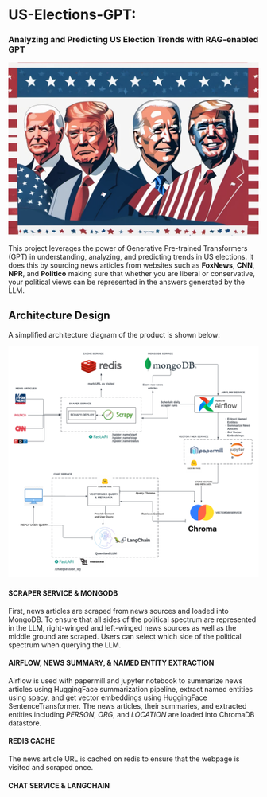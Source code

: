 # US-Elections-GPT: 
### Analyzing and Predicting US Election Trends with RAG-enabled GPT

![Header Image](docs/img/background_image.png) 

This project leverages the power of Generative Pre-trained Transformers (GPT) 
in understanding, analyzing, and predicting trends in US elections. It does this by sourcing news articles from 
websites such as **FoxNews**, **CNN**, **NPR**, and **Politico** making sure that whether you are liberal or conservative, 
your political views can be represented in the answers generated by the LLM.

## Architecture Design
A simplified architecture diagram of the product is shown below:

![Simplified Architecture Diagram](docs/img/architecture-diagram.png)

#### SCRAPER SERVICE & MONGODB
First, news articles are scraped from news sources and loaded into MongoDB. To ensure that all sides of the political 
spectrum are represented in the LLM, right-winged and left-winged news sources as well as the middle ground are scraped.
Users can select which side of the political spectrum when querying the LLM.

#### AIRFLOW, NEWS SUMMARY, & NAMED ENTITY EXTRACTION
Airflow is used with papermill and jupyter notebook to summarize news articles using HuggingFace summarization pipeline,
extract named entities using spacy, and get vector embeddings using HuggingFace SentenceTransformer. The news articles,
their summaries, and extracted entities including _PERSON_, _ORG_, and _LOCATION_ are loaded into ChromaDB datastore.

#### REDIS CACHE
The news article URL is cached on redis to ensure that the webpage is visited and scraped once. 

#### CHAT SERVICE & LANGCHAIN
